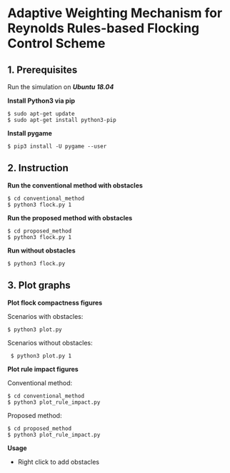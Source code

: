 # Adaptive Weighting Mechanism for Reynolds Rules-based Flocking Control Scheme
  
## 1. Prerequisites

Run the simulation on ***Ubuntu 18.04***

**Install Python3 via pip**

    $ sudo apt-get update
    $ sudo apt-get install python3-pip

**Install pygame**

    $ pip3 install -U pygame --user

## 2. Instruction

**Run the conventional method with obstacles**

    $ cd conventional_method
    $ python3 flock.py 1

**Run the proposed method with obstacles**

    $ cd proposed_method
    $ python3 flock.py 1

**Run without obstacles**

    $ python3 flock.py

## 3. Plot graphs

**Plot flock compactness figures**

 Scenarios with obstacles:

    $ python3 plot.py

 Scenarios without obstacles:

     $ python3 plot.py 1


**Plot rule impact figures**

Conventional method:

    $ cd conventional_method
    $ python3 plot_rule_impact.py

Proposed method:

    $ cd proposed_method
    $ python3 plot_rule_impact.py


**Usage**

 - Right click to add obstacles
